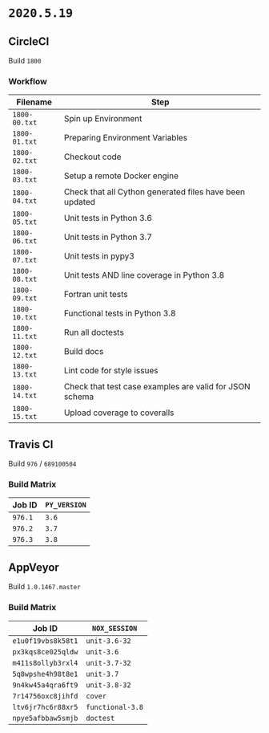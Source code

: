 # `2020.5.19`

## CircleCI

Build `1800`

### Workflow

| Filename      | Step                                                    |
|---------------|---------------------------------------------------------|
| `1800-00.txt` | Spin up Environment                                     |
| `1800-01.txt` | Preparing Environment Variables                         |
| `1800-02.txt` | Checkout code                                           |
| `1800-03.txt` | Setup a remote Docker engine                            |
| `1800-04.txt` | Check that all Cython generated files have been updated |
| `1800-05.txt` | Unit tests in Python 3.6                                |
| `1800-06.txt` | Unit tests in Python 3.7                                |
| `1800-07.txt` | Unit tests in pypy3                                     |
| `1800-08.txt` | Unit tests AND line coverage in Python 3.8              |
| `1800-09.txt` | Fortran unit tests                                      |
| `1800-10.txt` | Functional tests in Python 3.8                          |
| `1800-11.txt` | Run all doctests                                        |
| `1800-12.txt` | Build docs                                              |
| `1800-13.txt` | Lint code for style issues                              |
| `1800-14.txt` | Check that test case examples are valid for JSON schema |
| `1800-15.txt` | Upload coverage to coveralls                            |

## Travis CI

Build `976` / `689100504`

### Build Matrix

| Job ID  | `PY_VERSION` |
|---------|--------------|
| `976.1` | `3.6`        |
| `976.2` | `3.7`        |
| `976.3` | `3.8`        |

## AppVeyor

Build `1.0.1467.master`

### Build Matrix

| Job ID             | `NOX_SESSION`    |
|--------------------|------------------|
| `e1u0f19vbs8k58t1` | `unit-3.6-32`    |
| `px3kqs8ce025qldw` | `unit-3.6`       |
| `m411s8ollyb3rxl4` | `unit-3.7-32`    |
| `5q8wpshe4h98t8e1` | `unit-3.7`       |
| `9n4kw45a4qra6ft9` | `unit-3.8-32`    |
| `7r14756oxc8jihfd` | `cover`          |
| `ltv6jr7hc6r88xr5` | `functional-3.8` |
| `npye5afbbaw5smjb` | `doctest`        |
